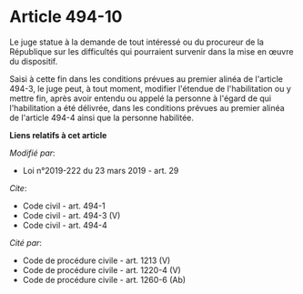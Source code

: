 # Article 494-10

Le juge statue à la demande de tout intéressé ou du procureur de la République sur les difficultés qui pourraient survenir
dans la mise en œuvre du dispositif.

Saisi à cette fin dans les conditions prévues au premier alinéa de l'article 494-3, le juge peut, à tout moment, modifier
l'étendue de l'habilitation ou y mettre fin, après avoir entendu ou appelé la personne à l'égard de qui l'habilitation a été
délivrée, dans les conditions prévues au premier alinéa de l'article 494-4 ainsi que la personne habilitée.

**Liens relatifs à cet article**

_Modifié par_:

  - Loi n°2019-222 du 23 mars 2019 - art. 29

_Cite_:

  - Code civil - art. 494-1
  - Code civil - art. 494-3 (V)
  - Code civil - art. 494-4

_Cité par_:

  - Code de procédure civile - art. 1213 (V)
  - Code de procédure civile - art. 1220-4 (V)
  - Code de procédure civile - art. 1260-6 (Ab)
